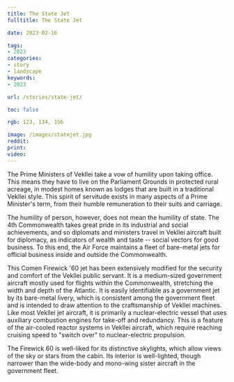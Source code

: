 ```yaml
---
title: The State Jet
fulltitle: The State Jet

date: 2023-02-16

tags: 
- 2023
categories:
- story
- landscape
keywords:
- 2023

url: /stories/state-jet/

toc: false

rgb: 123, 134, 156

image: /images/statejet.jpg
reddit:
print: 
video:
---
```

The Prime Ministers of Vekllei take a vow of humility upon taking office. This means they have to live on the Parliament Grounds in protected rural acreage, in modest homes known as lodges that are built in a traditional Vekllei style. This spirit of servitude exists in many aspects of a Prime Minister's term, from their humble remuneration to their suits and carriage.

The humility of person, however, does not mean the humility of state. The 4th Commonwealth takes great pride in its industrial and social achievements, and so diplomats and ministers travel in Vekllei aircraft built for diplomacy, as indicators of wealth and taste -- social vectors for good business. To this end, the Air Force maintains a fleet of bare-metal jets for official business inside and outside the Commonwealth.

This Comen Firewick '60 jet has been extensively modified for the security and comfort of the Vekllei public servant. It is a medium-sized government aircraft mostly used for flights within the Commonwealth, stretching the width and depth of the Atlantic. It is easily identifiable as a government jet by its bare-metal livery, which is consistent among the government fleet and is intended to draw attention to the craftsmanship of Vekllei machines. Like most Vekllei jet aircraft, it is primarily a nuclear-electric vessel that uses auxiliary combustion engines for take-off and redundancy. This is a feature of the air-cooled reactor systems in Vekllei aircraft, which require reaching cruising speed to "switch over" to nuclear-electric propulsion.

The Firewick 60 is well-liked for its distinctive skylights, which allow views of the sky or stars from the cabin. Its interior is well-lighted, though narrower than the wide-body and mono-wing sister aircraft in the government fleet. 